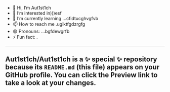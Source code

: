 - 👋 Hi, I’m Aut1st1ch 
- 👀 I’m interested in)))esf
- 🌱 I’m currently learning ...cfidtucghvgfvb
- 📫 How to reach me .ugiktfgdzrgfg
- 😄 Pronouns: ...bgfdewgrfb
- ⚡ Fun fact: .
---
Aut1st1ch/Aut1st1ch is a ✨ special ✨ repository because its `README.md` (this file) appears on your GitHub profile.
You can click the Preview link to take a look at your changes.
---
